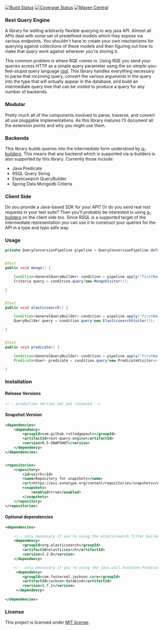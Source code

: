 [![Build Status](https://travis-ci.org/RutledgePaulV/rest-query-engine.svg)](https://travis-ci.org/RutledgePaulV/rest-query-engine)
[![Coverage Status](https://coveralls.io/repos/github/RutledgePaulV/rest-query-engine/badge.svg?branch=develop)](https://coveralls.io/github/RutledgePaulV/rest-query-engine?branch=develop)
[![Maven Central](https://maven-badges.herokuapp.com/maven-central/com.github.rutledgepaulv/rest-query-engine/badge.svg)](https://maven-badges.herokuapp.com/maven-central/com.github.rutledgepaulv/rest-query-engine)


### Rest Query Engine
A library for adding arbitrarily flexible querying to any java API. Almost all APIs deal with some set of predefined models
which they expose via various endpoints. You shouldn't have to create your own mechanisms for querying against collections
of these models and then figuring out how to make that query work against wherever you're storing it.

This common problem is where RQE comes in. Using RQE you send your queries across HTTP as a simple query parameter 
using the so-simple-you-feel-stupid query language [rsql](https://github.com/jirutka/rsql-parser). This library handles 
everything necessary to parse that incoming query, convert the various arguments in the query into the type that will 
actually appear in the database, and build an intermediate query tree that can be visited to produce a query for any 
number of backends.


### Modular
Pretty much all of the components involved to parse, traverse, and convert all use pluggable implementations. As this
library matures I'll document all the extension points and why you might use them.


### Backends
This library builds queries into the intermediate form understood by [q-builders](https://github.com/rutledgepaulv/q-builders).
This means that any backend which is supported via q-builders is also supported by this library. Currently those include:

* Java Predicate
* RSQL Query String
* Elasticsearch QueryBuilder
* Spring Data Mongodb Criteria


### Client Side
Do you provide a Java-based SDK for your API? Or do you send real rest requests in your test suite? Then you'll probably
be interested in using [q-builders](https://github.com/rutledgepaulv/q-builders) on the client side too. Since RSQL is a
supported target of the intermediate representation you can use it to construct your queries for the API in a type and typo 
safe way.


### Usage
```java
private QueryConversionPipeline pipeline = QueryConversionPipeline.defaultPipeline();


@Test
public void mongo() {

    Condition<GeneralQueryBuilder> condition = pipeline.apply("firstName==Paul;age==30", User.class);
    Criteria query = condition.query(new MongoVisitor());

}


@Test
public void elasticsearch() {

    Condition<GeneralQueryBuilder> condition = pipeline.apply("firstName==Paul;age==30", User.class);
    QueryBuilder query = condition.query(new ElasticsearchVisitor());

}


@Test
public void predicate() {

    Condition<GeneralQueryBuilder> condition = pipeline.apply("firstName==Paul;age==30", User.class);
    Predicate<User> predicate = condition.query(new PredicateVisitor<>());

}

```

### Installation 

#### Release Versions
```xml
<!-- production version not yet released -->
```

#### Snapshot Version
```xml
<dependencies>
    <dependency>
        <groupId>com.github.rutledgepaulv</groupId>
        <artifactId>rest-query-engine</artifactId>
        <version>0.5-SNAPSHOT</version>
    </dependency>
</dependencies>


<repositories>
    <repository>
        <id>ossrh</id>
        <name>Repository for snapshots</name>
        <url>https://oss.sonatype.org/content/repositories/snapshots</url>
        <snapshots>
            <enabled>true</enabled>
        </snapshots>
    </repository>
</repositories>
```


#### Optional dependencies
```xml
<dependencies>
    
    <!-- only necessary if you're using the elasticsearch filter builder target type -->
    <dependency>
        <groupId>org.elasticsearch</groupId>
        <artifactId>elasticsearch</artifactId>
        <version>2.2.0</version>
    </dependency>

    <!-- only necessary if you're using the java.util.function.Predicate target type -->
     <dependency>
        <groupId>com.fasterxml.jackson.core</groupId>
        <artifactId>jackson-databind</artifactId>
        <version>2.7.1</version>
     </dependency>
            
</dependencies>
```

### License

This project is licensed under [MIT license](http://opensource.org/licenses/MIT).
